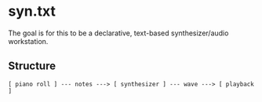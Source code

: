 # syn.txt

The goal is for this to be a declarative, text-based synthesizer/audio workstation.


## Structure

```
[ piano roll ] --- notes ---> [ synthesizer ] --- wave ---> [ playback ]
```